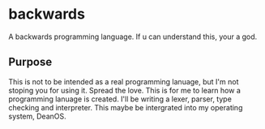 # backwards

A backwards programming language. If u can understand this, your a god.

## Purpose

This is not to be intended as a real programming lanuage, but I'm not stoping you for using it. Spread the love. This is for me to learn how a programming lanuage is created. I'll be writing a lexer, parser, type checking and interpreter. This maybe be intergrated into my operating system, DeanOS.

